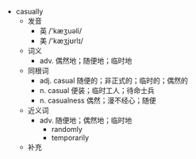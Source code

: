 - casually
  - 发音
    - 英 /'kæʒuəli/
    - 美 /'kæʒjʊrlɪ/
  - 词义
    - adv. 偶然地；随便地；临时地
  - 同根词
    - adj. casual 随便的；非正式的；临时的；偶然的
    - n. casual 便装；临时工人；待命士兵
    - n. casualness 偶然；漫不经心；随便
  - 近义词
    - adv. 随便地；偶然地；临时地
      - randomly
      - temporarily
  - 补充